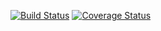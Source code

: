 [![Build Status](https://travis-ci.org/cultuurnet/monolog-socketio.svg?branch=master)](https://travis-ci.org/cultuurnet/monolog-socketio) [![Coverage Status](https://coveralls.io/repos/github/cultuurnet/monolog-socketio/badge.svg)](https://coveralls.io/github/cultuurnet/monolog-socketio)

